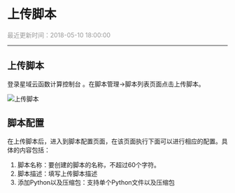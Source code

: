 # **上传脚本**

<font color="#999999">最近更新时间：2018-05-10 18:00:00</font>

<hr class="page-header-hr"/>


## **上传脚本**

登录星域云函数计算控制台 。在脚本管理->脚本列表页面点击上传脚本。
<br>

![上传脚本](/themes/daux/img/2/shangchuanjiaoben.png)

## **脚本配置**

在上传脚本后，进入到脚本配置页面，在该页面执行下面可以进行相应的配置。具体的内容包括：

 1. 脚本名称：要创建的脚本的名称，不超过60个字符。
 2. 脚本描述：填写上传脚本描述
 3. 添加Python以及压缩包：支持单个Python文件以及压缩包